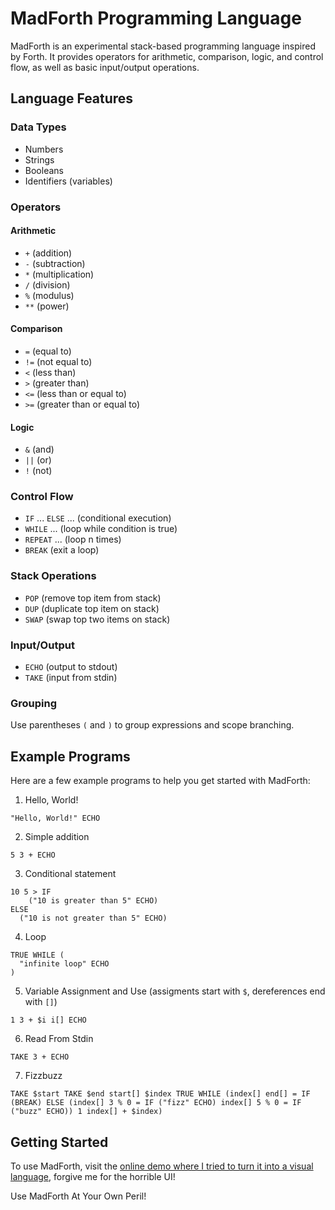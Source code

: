 # MadForth Programming Language

MadForth is an experimental stack-based programming language inspired by Forth. It provides operators for arithmetic, comparison, logic, and control flow, as well as basic input/output operations.

## Language Features

### Data Types

- Numbers
- Strings
- Booleans
- Identifiers (variables)

### Operators

#### Arithmetic

- `+` (addition)
- `-` (subtraction)
- `*` (multiplication)
- `/` (division)
- `%` (modulus)
- `**` (power)

#### Comparison

- `=` (equal to)
- `!=` (not equal to)
- `<` (less than)
- `>` (greater than)
- `<=` (less than or equal to)
- `>=` (greater than or equal to)

#### Logic

- `&` (and)
- `||` (or)
- `!` (not)

### Control Flow

- `IF` ... `ELSE` ... (conditional execution)
- `WHILE` ... (loop while condition is true)
- `REPEAT` ... (loop n times)
- `BREAK` (exit a loop)

### Stack Operations

- `POP` (remove top item from stack)
- `DUP` (duplicate top item on stack)
- `SWAP` (swap top two items on stack)

### Input/Output

- `ECHO` (output to stdout)
- `TAKE` (input from stdin)

### Grouping

Use parentheses `(` and `)` to group expressions and scope branching.

## Example Programs

Here are a few example programs to help you get started with MadForth:

1. Hello, World!

```
"Hello, World!" ECHO
```

2. Simple addition

```
5 3 + ECHO
```

3. Conditional statement

```
10 5 > IF
    ("10 is greater than 5" ECHO)
ELSE
  ("10 is not greater than 5" ECHO)
```

4. Loop

```
TRUE WHILE (
  "infinite loop" ECHO
)
```

5. Variable Assignment and Use (assigments start with `$`, dereferences end with `[]`)

```
1 3 + $i i[] ECHO
```

6. Read From Stdin

```
TAKE 3 + ECHO
```

7. Fizzbuzz

```
TAKE $start TAKE $end start[] $index TRUE WHILE (index[] end[] = IF (BREAK) ELSE (index[] 3 % 0 = IF ("fizz" ECHO) index[] 5 % 0 = IF ("buzz" ECHO)) 1 index[] + $index)
```

## Getting Started

To use MadForth, visit the [online demo where I tried to turn it into a visual language](https://uzo2005.github.io/madforth), forgive me for the horrible UI!

Use MadForth At Your Own Peril!

